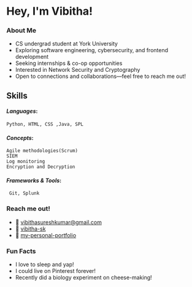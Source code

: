 #  Hey, I'm Vibitha!

###  About Me
-  CS undergrad student at York University   
-  Exploring software engineering, cybersecurity, and frontend development
-   Seeking internships & co-op opportunities  
-  Interested in Network Security and Cryptography
-  Open to connections and collaborations—feel free to reach me out!


##  Skills
#### *Languages*: 
    Python, HTML, CSS ,Java, SPL
#### *Concepts*:
    Agile methodologies(Scrum)
    SIEM
    Log monitoring
    Encryption and Decryption
#### *Frameworks & Tools*:
     Git, Splunk  
  
  
###  Reach me out!
-  📩 [vibithasureshkumar@gmail.com](mailto:vibithasureshkumar@gmail.com)  
-  💬 [vibitha-sk](https://www.linkedin.com/in/vibitha-sk?lipi=urn%3Ali%3Apage%3Ad_flagship3_profile_view_base_contact_details%3BcTTGn5AXSjCDlHBa0fh1yw%3D%3D)  
- 🔗 [my-personal-portfolio](https://vibitha-sk.github.io/Personal-portfolio-web/)  

###  Fun Facts
-  I love to sleep and yap!  
-  I could live on Pinterest forever!  
-  Recently did a biology experiment on cheese-making!  
